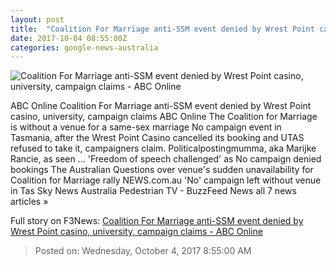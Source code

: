 ```yaml
---
layout: post
title:  "Coalition For Marriage anti-SSM event denied by Wrest Point casino, university, campaign claims - ABC Online"
date: 2017-10-04 08:55:00Z
categories: google-news-australia
---
```


![Coalition For Marriage anti-SSM event denied by Wrest Point casino, university, campaign claims - ABC Online](http://www.abc.net.au/news/image/9015732-3x2-220x147.jpg)

ABC Online Coalition For Marriage anti-SSM event denied by Wrest Point casino, university, campaign claims ABC Online The Coalition for Marriage is without a venue for a same-sex marriage No campaign event in Tasmania, after the Wrest Point Casino cancelled its booking and UTAS refused to take it, campaigners claim. Politicalpostingmumma, aka Marijke Rancie, as seen ... 'Freedom of speech challenged' as No campaign denied bookings The Australian Questions over venue's sudden unavailability for Coalition for Marriage rally NEWS.com.au 'No' campaign left without venue in Tas Sky News Australia Pedestrian TV - BuzzFeed News all 7 news articles »


Full story on F3News: [Coalition For Marriage anti-SSM event denied by Wrest Point casino, university, campaign claims - ABC Online](http://www.f3nws.com/n/CRVpXC)

> Posted on: Wednesday, October 4, 2017 8:55:00 AM
